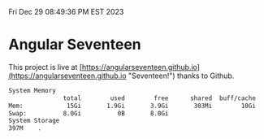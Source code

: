 Fri Dec 29 08:49:36 PM EST 2023

# Angular Seventeen


This project is live at [https://angularseventeen.github.io](https://angularseventeen.github.io "Seventeen!") thanks to Github.

```bash
System Memory
               total        used        free      shared  buff/cache   available
Mem:            15Gi       1.9Gi       3.9Gi       303Mi        10Gi        13Gi
Swap:          8.0Gi          0B       8.0Gi
System Storage
397M	.
